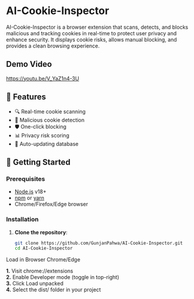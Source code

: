 # AI-Cookie-Inspector
AI-Cookie-Inspector is a browser extension that scans, detects, and blocks malicious and tracking cookies in real-time to protect user privacy and enhance security. It displays cookie risks, allows manual blocking, and provides a clean browsing experience.

## Demo Video
https://youtu.be/V_YaZ1n4-3U

## 🌟 Features
- 🔍 Real-time cookie scanning
- 🚨 Malicious cookie detection
- 🛡️ One-click blocking
- 📊 Privacy risk scoring
- 🔄 Auto-updating database

## 🚀 Getting Started

### Prerequisites
- [Node.js](https://nodejs.org/) v18+
- [npm](https://www.npmjs.com/) or [yarn](https://yarnpkg.com/)
- Chrome/Firefox/Edge browser

### Installation
1. **Clone the repository**:
   ```bash
   git clone https://github.com/GunjanPahwa/AI-Cookie-Inspector.git
   cd AI-Cookie-Inspector

Load in Browser
Chrome/Edge  

**1.** Visit chrome://extensions  
**2.** Enable Developer mode (toggle in top-right)  
**3.** Click Load unpacked  
**4.** Select the dist/ folder in your project  

